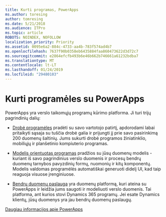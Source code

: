 ```yaml
---
title: Kurti programas, PowerApps
ms.author: toresing
author: tomresing
ms.date: 5/21/2018
ms.audience: ITPro
ms.topic: article
ROBOTS: NOINDEX, NOFOLLOW
localization_priority: Priority
ms.assetid: 0095e6a2-884c-4733-aa4b-783f574ad4b7
ms.openlocfilehash: 7637f90b0358eb6435884faa860473622d3d72c7
ms.sourcegitcommit: e2864efcfb493b6e46b662b746661a61232bdba7
ms.translationtype: MT
ms.contentlocale: lt-LT
ms.lasthandoff: 01/24/2019
ms.locfileid: "29480103"
---
```

# <a name="create-apps-with-powerapps"></a>Kurti programėles su PowerApps

PowerApps yra verslo taikomųjų programų kūrimo platforma. Ji turi trijų pagrindinių dalių: 
  
- [Drobė programėles](https://go.microsoft.com/fwlink/?linkid=874495) pradėti su savo vartotojo patirtį, apdorodami labai pritaikyti sąsaja su tuščia drobė galia ir prijungti jį prie savo pasirinkimą 200 duomenų šaltinių. Jums sukurti drobė programos žiniatinklio, mobiliųjų ir planšetinio kompiuterio programas. 
    
- [Modelis orientuotas programas](https://go.microsoft.com/fwlink/?linkid=874496) pradžios su jūsų duomenų modelis - kuriant iš savo pagrindinius verslo duomenis ir procesų bendrų duomenų tarnybos pavyzdinių formų, nuomonių ir kitų komponentų. Modelis valdomas programėlės automatiškai generuoti didelį UI, kad taip reaguoja visuose įrenginiuose. 
    
- [Bendrų duomenų paslauga](https://go.microsoft.com/fwlink/?linkid=874497) yra duomenų platformą, kuri ateina su PowerApps ir leidžia jums saugoti ir modeliuoti verslo duomenis. Tai platforma, ant kurios stovi Dynamics 365 programų. Jei esate Dynamics klientų, jūsų duomenys yra jau bendrų duomenų paslaugų. 
    
[Daugiau informacijos apie PowerApps](https://go.microsoft.com/fwlink/?linkid=874498)
  

